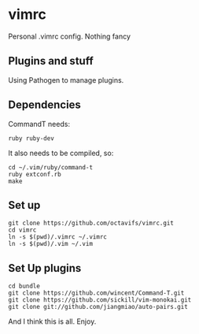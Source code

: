 vimrc
=====

Personal .vimrc config. Nothing fancy

## Plugins and stuff
Using Pathogen to manage plugins.

## Dependencies
CommandT needs:
    
    ruby ruby-dev

It also needs to be compiled, so:

    cd ~/.vim/ruby/command-t
    ruby extconf.rb
    make

## Set up
    git clone https://github.com/octavifs/vimrc.git
    cd vimrc
    ln -s $(pwd)/.vimrc ~/.vimrc
    ln -s $(pwd)/.vim ~/.vim

## Set Up plugins
    cd bundle
    git clone https://github.com/wincent/Command-T.git
    git clone https://github.com/sickill/vim-monokai.git
    git clone git://github.com/jiangmiao/auto-pairs.git

And I think this is all. Enjoy.
